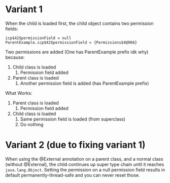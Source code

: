 # Variant 1
When the child is loaded first, the child object contains
two permission fields:

```
icp$42$permissionField = null
ParentExample.icp$42$permissionField = {Permissions$4@966}
```

Two permissions are added (One has ParentExample prefix idk why) because:
1) Child class is loaded
    1) Permission field added
2) Parent class is loaded
    1) Another permission field is added (has ParentExample prefix)
    

What Works:
1) Parent class is loaded
    1) Permission field added
2) Child class is loaded
    1) Same permission field is loaded (from superclass)
    2) Do nothing

# Variant 2 (due to fixing variant 1)
When using the @External annotation on a parent class, and a normal class
(without @External), the child continues up super type chain until it 
reaches `java.lang.Object`. Setting the permission on a null permission field
results in default permanently-thread-safe and you can never reset those.
